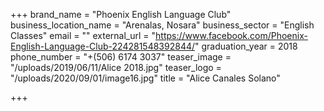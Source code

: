 +++
brand_name = "Phoenix English Language Club"
business_location_name = "Arenalas, Nosara"
business_sector = "English Classes"
email = ""
external_url = "https://www.facebook.com/Phoenix-English-Language-Club-224281548392844/"
graduation_year = 2018
phone_number = "+(506) 6174 3037"
teaser_image = "/uploads/2019/06/11/Alice 2018.jpg"
teaser_logo = "/uploads/2020/09/01/image16.jpg"
title = "Alice Canales Solano"

+++
